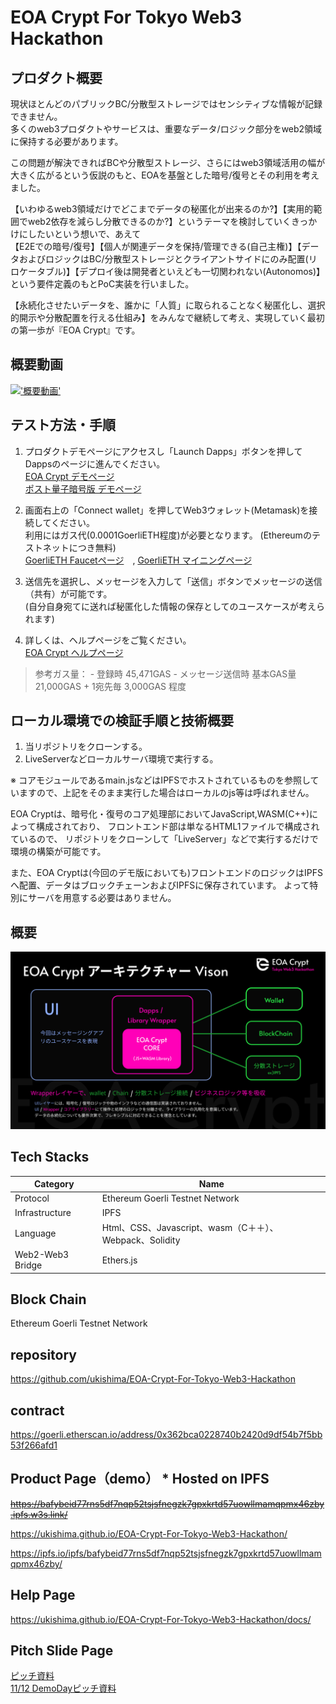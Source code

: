 # EOA Crypt For Tokyo Web3 Hackathon
## プロダクト概要
現状ほとんどのパブリックBC/分散型ストレージではセンシティブな情報が記録できません。  
多くのweb3プロダクトやサービスは、重要なデータ/ロジック部分をweb2領域に保持する必要があります。  

この問題が解決できればBCや分散型ストレージ、さらにはweb3領域活用の幅が大きく広がるという仮説のもと、EOAを基盤とした暗号/復号とその利用を考えました。  

【いわゆるweb3領域だけでどこまでデータの秘匿化が出来るのか?】【実用的範囲でweb2依存を減らし分散できるのか?】というテーマを検討していくきっかけにしたいという想いで、あえて  
【E2Eでの暗号/復号】【個人が関連データを保持/管理できる(自己主権)】【データおよびロジックはBC/分散型ストレージとクライアントサイドにのみ配置(リロケータブル)】【デプロイ後は開発者といえども一切関われない(Autonomos)】という要件定義のもとPoC実装を行いました。  

【永続化させたいデータを、誰かに「人質」に取られることなく秘匿化し、選択的開示や分散配置を行える仕組み】をみんなで継続して考え、実現していく最初の第一歩が『EOA Crypt』です。

## 概要動画
[!['概要動画'](https://i.ytimg.com/vi/FSYfN88Abqg/maxresdefault.jpg)](https://youtu.be/FSYfN88Abqg)

## テスト方法・手順
1. プロダクトデモページにアクセスし「Launch Dapps」ボタンを押してDappsのページに進んでください。  
[EOA Crypt デモページ](https://ukishima.github.io/EOA-Crypt-For-Tokyo-Web3-Hackathon/)  
[ポスト量子暗号版 デモページ](https://ukishima.github.io/eoa-crypt-pqc/)  

1. 画面右上の「Connect wallet」を押してWeb3ウォレット(Metamask)を接続してください。  
利用にはガス代(0.0001GoerliETH程度)が必要となります。 (Ethereumのテストネットにつき無料)  
[GoerliETH Faucetページ](https://goerlifaucet.com/)　,  [GoerliETH マイニングページ](https://goerli-faucet.pk910.de/)  

1. 送信先を選択し、メッセージを入力して「送信」ボタンでメッセージの送信（共有）が可能です。  
(自分自身宛てに送れば秘匿化した情報の保存としてのユースケースが考えられます)  

1. 詳しくは、ヘルプページをご覧ください。  
[EOA Crypt ヘルプページ](https://ukishima.github.io/EOA-Crypt-For-Tokyo-Web3-Hackathon/docs/)

> 参考ガス量：
    - 登録時 45,471GAS
    - メッセージ送信時 基本GAS量 21,000GAS + 1宛先毎 3,000GAS 程度

## ローカル環境での検証手順と技術概要

1. 当リポジトリをクローンする。
1. LiveServerなどローカルサーバ環境で実行する。

※ コアモジュールであるmain.jsなどはIPFSでホストされているものを参照していますので、上記をそのまま実行した場合はローカルのjs等は呼ばれません。

EOA Cryptは、暗号化・復号のコア処理部においてJavaScript,WASM(C++)によって構成されており、
フロントエンド部は単なるHTML1ファイルで構成されているので、
リポジトリをクローンして「LiveServer」などで実行するだけで環境の構築が可能です。

また、EOA Cryptは(今回のデモ版においても)フロントエンドのロジックはIPFSへ配置、データはブロックチェーンおよびIPFSに保存されています。
よって特別にサーバを用意する必要はありません。  

## 概要
![EOACryptアーキテクチャー](https://github.com/ukishima/EOA-Crypt-For-Tokyo-Web3-Hackathon/blob/main/docs/overview/pic_architecture.jpg "EOACryptアーキテクチャー")

## Tech Stacks

| Category | Name |
| ---- | ---- |
| Protocol | Ethereum Goerli Testnet Network |
| Infrastructure | IPFS |
| Language | Html、CSS、Javascript、wasm（C＋＋）、Webpack、Solidity |
| Web2-Web3 Bridge | Ethers.js |

## Block Chain
Ethereum Goerli Testnet Network

## repository
https://github.com/ukishima/EOA-Crypt-For-Tokyo-Web3-Hackathon

## contract
https://goerli.etherscan.io/address/0x362bca0228740b2420d9df54b7f5bb53f266afd1

## Product Page（demo） * Hosted on IPFS
<s>https://bafybeid77rns5df7nqp52tsjsfnegzk7gpxkrtd57uowllmamqpmx46zby.ipfs.w3s.link/</s>

https://ukishima.github.io/EOA-Crypt-For-Tokyo-Web3-Hackathon/

https://ipfs.io/ipfs/bafybeid77rns5df7nqp52tsjsfnegzk7gpxkrtd57uowllmamqpmx46zby/

## Help Page
https://ukishima.github.io/EOA-Crypt-For-Tokyo-Web3-Hackathon/docs/

## Pitch Slide Page
[ピッチ資料](/docs/pitch/pitch.md)  
[11/12 DemoDayピッチ資料](/docs/1112Demoday_pitch/1112demoday_pitch.md)
